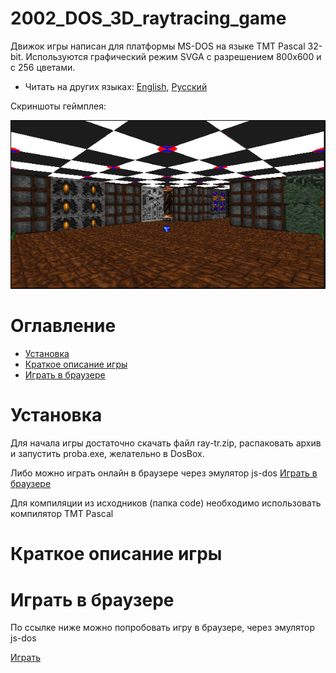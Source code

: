 # 2002_DOS_3D_raytracing_game


Движок игры написан для платформы MS-DOS на языке TMT Pascal 32-bit. Используются графический режим SVGA с разрешением 800х600 и с 256 цветами. 

* Читать на других языках: [English](README.md), [Русский](README.ru.md)

Скриншоты геймплея:

![Screenshots of a gameplay](screenshots_gif.gif)

# Оглавление
- [Установка](#Установка)
- [Краткое описание игры](#Краткое-описание-игры)
- [Играть в браузере](#Играть-в-браузере)

# Установка

Для начала игры достаточно скачать файл ray-tr.zip, распаковать архив и запустить proba.exe, желательно в DosBox.

Либо можно играть онлайн в браузере через эмулятор js-dos [Играть в браузере](#Играть-в-браузере)

Для компиляции из исходников (папка code) необходимо использовать компилятор TMT Pascal

# Краткое описание игры

# Играть в браузере

По ссылке ниже можно попробовать игру в браузере, через эмулятор js-dos

[Играть](https://andrey-andrianov.github.io/sites/jsdos/ray-tr.html)
